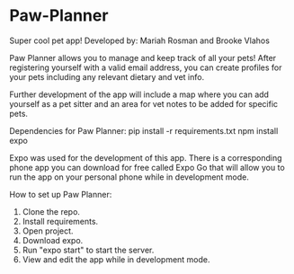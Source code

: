 # Paw-Planner
Super cool pet app! 
Developed by: Mariah Rosman and Brooke Vlahos

Paw Planner allows you to manage and keep track of all your pets! After registering yourself with a valid email address, you can create profiles for your pets including any relevant dietary and vet info. 

Further development of the app will include a map where you can add yourself as a pet sitter and an area for vet notes to be added for specific pets. 

Dependencies for Paw Planner: 
pip install -r requirements.txt
npm install expo 

Expo was used for the development of this app. There is a corresponding phone app you can download for free called Expo Go that will allow you to run the app on your personal phone while in development mode. 

How to set up Paw Planner: 
1. Clone the repo. 
2. Install requirements. 
3. Open project. 
4. Download expo.
5. Run "expo start" to start the server.
6. View and edit the app while in development mode. 